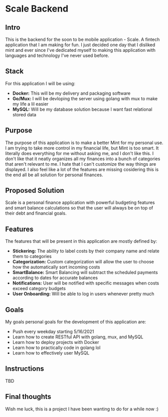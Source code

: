 # Scale Backend

## Intro
This is the backend for the soon to be mobile application - Scale. A fintech application that I am making for fun.
I just decided one day that I disliked mint and ever since I've dedicated myself to making this application with
languages and technology I've never used before.

## Stack
For this application I will be using:
- **Docker:** This will be my delivery and packaging software
- **Go/Mux:** I will be devloping the server using golang with mux to make my life a lil easier
- **MySQL:** Will be my database solution because I want fast relational stored data

## Purpose
The purpose of this application is to make a better Mint for my personal use. I am trying to take more control in
my financial life, but Mint is too smart. It literally does everything for me without asking me, and I don't like 
this. I don't like that it neatly organizes all my finances into a bunch of categories that aren't relevant to me.
I hate that I can't customize the way things are displayed. I also feel like a lot of the features are missing 
cosidering this is the end all be all solution for personal finances.

## Proposed Solution
Scale is a personal finance application with powerful budgeting features and smart balance calculations so that
the user will always be on top of their debt and financial goals.

## Features
The features that will be present in this application are mostly defined by:
- **Stickering:** The ability to label costs by their company name and relate them to categories
- **Categorization:** Custom categorization will allow the user to choose how the automatically sort incoming costs
- **SmartBalance:** Smart Balancing will subtract the scheduled payments according to dates for accurate balances
- **Notifications:** User will be notified with specific messages when costs exceed category budgets
- **User Onboarding:** Will be able to log in users whenever pretty much

## Goals
My goals personal goals for the development of this application are:
- Push every weekday starting 5/16/2021
- Learn how to create RESTful API with golang, mux, and MySQL
- Learn how to deploy projects with Docker
- Learn how to practically code in golang lol
- Learn how to effectively user MySQL

## Instructions
TBD

## Final thoughts
Wish me luck, this is a project I have been wanting to do for a while now :)

